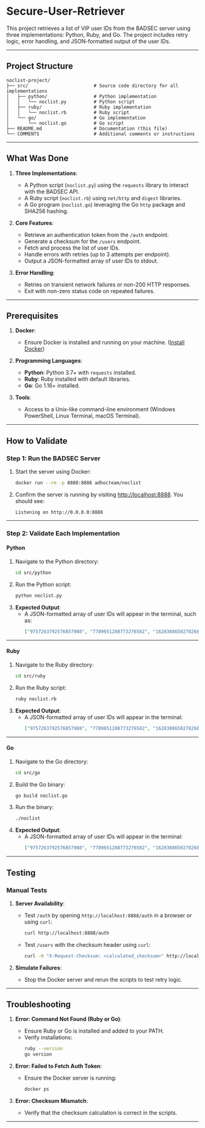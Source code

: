 # Secure-User-Retriever
This project retrieves a list of VIP user IDs from the BADSEC server using three implementations: Python, Ruby, and Go. The project includes retry logic, error handling, and JSON-formatted output of the user IDs.

---

## **Project Structure**

```plaintext
noclist-project/
├── src/                        # Source code directory for all implementations
│   ├── python/                 # Python implementation
│   │   └── noclist.py          # Python script
│   ├── ruby/                   # Ruby implementation
│   │   └── noclist.rb          # Ruby script
│   └── go/                     # Go implementation
│       └── noclist.go          # Go script
├── README.md                   # Documentation (this file)
└── COMMENTS                    # Additional comments or instructions
```

---

## **What Was Done**

1. **Three Implementations**:
   - A Python script (`noclist.py`) using the `requests` library to interact with the BADSEC API.
   - A Ruby script (`noclist.rb`) using `net/http` and `digest` libraries.
   - A Go program (`noclist.go`) leveraging the Go `http` package and SHA256 hashing.

2. **Core Features**:
   - Retrieve an authentication token from the `/auth` endpoint.
   - Generate a checksum for the `/users` endpoint.
   - Fetch and process the list of user IDs.
   - Handle errors with retries (up to 3 attempts per endpoint).
   - Output a JSON-formatted array of user IDs to stdout.

3. **Error Handling**:
   - Retries on transient network failures or non-200 HTTP responses.
   - Exit with non-zero status code on repeated failures.

---

## **Prerequisites**

1. **Docker**:
   - Ensure Docker is installed and running on your machine. ([Install Docker](https://www.docker.com/get-started))

2. **Programming Languages**:
   - **Python**: Python 3.7+ with `requests` installed.
   - **Ruby**: Ruby installed with default libraries.
   - **Go**: Go 1.16+ installed.

3. **Tools**:
   - Access to a Unix-like command-line environment (Windows PowerShell, Linux Terminal, macOS Terminal).

---

## **How to Validate**

### **Step 1: Run the BADSEC Server**
1. Start the server using Docker:
   ```bash
   docker run --rm -p 8888:8888 adhocteam/noclist
   ```
2. Confirm the server is running by visiting [http://localhost:8888](http://localhost:8888). You should see:
   ```plaintext
   Listening on http://0.0.0.0:8888
   ```

---

### **Step 2: Validate Each Implementation**

#### **Python**
1. Navigate to the Python directory:
   ```bash
   cd src/python
   ```
2. Run the Python script:
   ```bash
   python noclist.py
   ```
3. **Expected Output**:
   - A JSON-formatted array of user IDs will appear in the terminal, such as:
     ```json
     ["9757263792576857988", "7789651288773276582", "16283886502782682407"]
     ```

---

#### **Ruby**
1. Navigate to the Ruby directory:
   ```bash
   cd src/ruby
   ```
2. Run the Ruby script:
   ```bash
   ruby noclist.rb
   ```
3. **Expected Output**:
   - A JSON-formatted array of user IDs will appear in the terminal:
     ```json
     ["9757263792576857988", "7789651288773276582", "16283886502782682407"]
     ```

---

#### **Go**
1. Navigate to the Go directory:
   ```bash
   cd src/go
   ```
2. Build the Go binary:
   ```bash
   go build noclist.go
   ```
3. Run the binary:
   ```bash
   ./noclist
   ```
4. **Expected Output**:
   - A JSON-formatted array of user IDs will appear in the terminal:
     ```json
     ["9757263792576857988", "7789651288773276582", "16283886502782682407"]
     ```

---

## **Testing**

### **Manual Tests**
1. **Server Availability**:
   - Test `/auth` by opening `http://localhost:8888/auth` in a browser or using `curl`:
     ```bash
     curl http://localhost:8888/auth
     ```
   - Test `/users` with the checksum header using `curl`:
     ```bash
     curl -H "X-Request-Checksum: <calculated_checksum>" http://localhost:8888/users
     ```

2. **Simulate Failures**:
   - Stop the Docker server and rerun the scripts to test retry logic.

---

## **Troubleshooting**

1. **Error: Command Not Found (Ruby or Go)**:
   - Ensure Ruby or Go is installed and added to your PATH.
   - Verify installations:
     ```bash
     ruby --version
     go version
     ```

2. **Error: Failed to Fetch Auth Token**:
   - Ensure the Docker server is running:
     ```bash
     docker ps
     ```

3. **Error: Checksum Mismatch**:
   - Verify that the checksum calculation is correct in the scripts.

---
 
